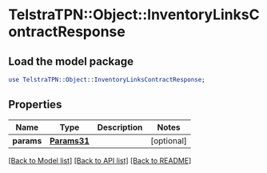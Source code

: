 # TelstraTPN::Object::InventoryLinksContractResponse

## Load the model package
```perl
use TelstraTPN::Object::InventoryLinksContractResponse;
```

## Properties
Name | Type | Description | Notes
------------ | ------------- | ------------- | -------------
**params** | [**Params31**](Params31.md) |  | [optional] 

[[Back to Model list]](../README.md#documentation-for-models) [[Back to API list]](../README.md#documentation-for-api-endpoints) [[Back to README]](../README.md)


